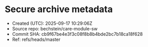 # Secure archive metadata
- Created (UTC): 2025-09-17 10:29:06Z
- Source repo:   bechstein/care-module-sw
- Commit SHA:    cb9f67be4e3f3c08f8b8b4bde2bc7b18ca18f628
- Ref:           refs/heads/master
